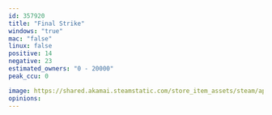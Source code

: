 ```yaml
---
id: 357920
title: "Final Strike"
windows: "true"
mac: "false"
linux: false
positive: 14
negative: 23
estimated_owners: "0 - 20000"
peak_ccu: 0

image: https://shared.akamai.steamstatic.com/store_item_assets/steam/apps/357920/header.jpg?t=1466679980
opinions:
---
```

